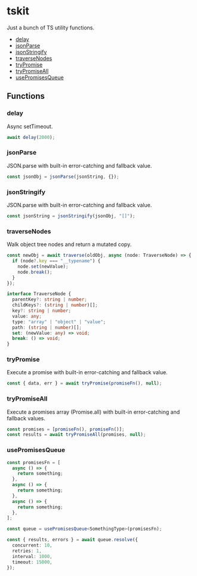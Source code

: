 # tskit

Just a bunch of TS utility functions.

- [delay](#delay)
- [jsonParse](#jsonparse)
- [jsonStringify](#jsonstringify)
- [traverseNodes](#traversenodes)
- [tryPromise](#trypromise)
- [tryPromiseAll](#trypromiseall)
- [usePromisesQueue](#usepromisesqueue)

## Functions

### delay

Async setTimeout.

```typescript
await delay(2000);
```

### jsonParse

JSON.parse with built-in error-catching and fallback value.

```typescript
const jsonObj = jsonParse(jsonString, {});
```

### jsonStringify

JSON.parse with built-in error-catching and fallback value.

```typescript
const jsonString = jsonStringify(jsonObj, "[]");
```

### traverseNodes

Walk object tree nodes and return a mutated copy.

```typescript
const newObj = await traverse(oldObj, async (node: TraverseNode) => {
  if (node?.key === "__typename") {
    node.set(newValue);
    node.break();
  }
});

interface TraverseNode {
  parentKey?: string | number;
  childKeys?: (string | number)[];
  key?: string | number;
  value: any;
  type: "array" | "object" | "value";
  path: (string | number)[];
  set: (newValue: any) => void;
  break: () => void;
}
```

### tryPromise

Execute a promise with built-in error-catching and fallback value.

```typescript
const { data, err } = await tryPromise(promiseFn(), null);
```

### tryPromiseAll

Execute a promises array (Promise.all) with built-in error-catching and fallback values.

```typescript
const promises = [promiseFn(), promiseFn()];
const results = await tryPromiseAll(promises, null);
```

### usePromisesQueue

```typescript
const promisesFn = [
  async () => {
    return something;
  },
  async () => {
    return something;
  },
  async () => {
    return something;
  },
];

const queue = usePromisesQueue<SomethingType>(promisesFn);

const { results, errors } = await queue.resolve({
  concurrent: 10,
  retries: 1,
  interval: 1000,
  timeout: 15000,
});
```
